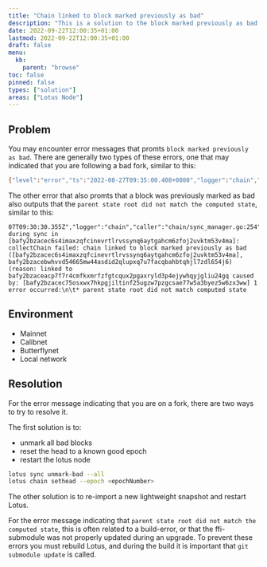 ```yaml
---
title: "Chain linked to block marked previously as bad"
description: "This is a solution to the block marked previously as bad error"
date: 2022-09-22T12:00:35+01:00
lastmod: 2022-09-22T12:00:35+01:00
draft: false
menu:
  kb:
    parent: "browse"
toc: false
pinned: false
types: ["solution"]
areas: ["Lotus Node"]
---
```


## Problem

You may encounter error messages that promts `block marked previously as bad`. There are generally two types of these errors, one that may indicated that you are following a bad fork, similar to this:

```sh
{"level":"error","ts":"2022-08-27T09:35:00.408+0800","logger":"chain","caller":"chain/sync_manager.go:253","msg":"error during sync in [bafy2bzaceaqkpdwcfdygig4736fohmftkjk6yfthgvjopbcp6vtzpo75dtvum]: collectChain failed: chain linked to block marked previously as bad ([bafy2bzaceaqkpdwcfdygig4736fohmftkjk6yfthgvjopbcp6vtzpo75dtvum], bafy2bzacedtp46ivpr75n5z5culnx2cnhvgfvtizjxzpx6zu5uh4hrl4sveai) (reason: linked to bafy2bzacedra54fsmpkpcab426swxodzmpxdud6hcxcaxpkvswzuqkyb4wg5w caused by: [bafy2bzacebnoo5yjetazelgof3emmwdbndbj7pubzfoj45qj7jlokvubgxuj4 bafy2bzacecwxsgvjvtcyelox7jjjgkz4qcsxnvsivbmt62n24d5gotjhwue5i bafy2bzacedwudc2vmxg3lm7i4rku726k5rce2j6j5eq4oinyfti5lvhtqffmo] fork past finality)"}
```

The other error that also promts that a block was previously marked as bad also outputs that the `parent state root did not match the computed state`, similar to this:

```shell
07T09:30:30.355Z","logger":"chain","caller":"chain/sync_manager.go:254","msg":"error during sync in [bafy2bzacec6s4imaxzqfcinevrtlrvssynq6aytgahcm6zfoj2uvktm53v4ma]: collectChain failed: chain linked to block marked previously as bad ([bafy2bzacec6s4imaxzqfcinevrtlrvssynq6aytgahcm6zfoj2uvktm53v4ma], bafy2bzacebwhvvd54665mw44asdid2qlupxq7u7facqbahbtqhjl7zdl654j6) (reason: linked to bafy2bzaceacp7f7r4cmfkxmrfzfgtcqux2pgaxryld3p4ejywhqyjgliu24gq caused by: [bafy2bzacec75osxwx7hkpgjiltinf25ugzw7pzgcsae77w5a3byez5w6zx3ww] 1 error occurred:\n\t* parent state root did not match computed state
```

## Environment 

- Mainnet
- Calibnet
- Butterflynet
- Local network

## Resolution

For the error message indicating that you are on a fork, there are two ways to try to resolve it.

The first solution is to:

- unmark all bad blocks
- reset the head to a known good epoch
- restart the lotus node

```sh
lotus sync unmark-bad --all
lotus chain sethead --epoch <epochNumber>
```

The other solution is to re-import a new lightweight snapshot and restart Lotus.

For the error message indicating that `parent state root did not match the computed state`, this is often related to a build-error, or that the ffi-submodule was not properly updated during an upgrade. To prevent these errors you must rebuild Lotus, and during the build it is important that `git submodule update` is called.